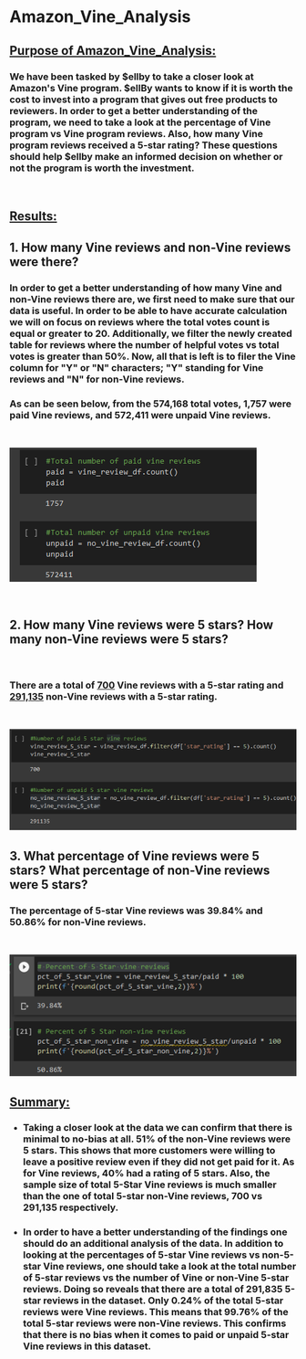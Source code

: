 # Amazon_Vine_Analysis

## <u>Purpose of Amazon_Vine_Analysis:</u>
### We have been tasked by $ellby to take a closer look at Amazon's Vine program. $ellBy wants to know if it is worth the cost to invest into a program that gives out free products to reviewers. In order to get a better understanding of the program, we need to take a look at the percentage of Vine program vs Vine program reviews. Also, how many Vine program reviews received a 5-star rating? These questions should help $ellby make an informed decision on whether or not the program is worth the investment.
<br />

## <u>Results:</u>

 ## 1. How many Vine reviews and non-Vine reviews were there?
### In order to get a better understanding of how many Vine and non-Vine reviews there are, we first need to make sure that our data is useful. In order to be able to have accurate calculation we will on focus on reviews where the total votes count is equal or greater to 20. Additionally, we filter the newly created table for reviews where the number of helpful votes vs total votes is greater than 50%. Now, all that is left is to filer the Vine column for "Y" or "N" characters; "Y" standing for Vine reviews and "N" for non-Vine reviews. 
### As can be seen below, from the 574,168 total votes, **1,757** were paid Vine reviews, and **572,411** were unpaid Vine reviews.
<br />

![paid_vs_unpaid_reviews](paid_vs_unpaid_reviews.png)

<br />

 ## 2. How many Vine reviews were 5 stars? How many non-Vine reviews were 5 stars?

 <br />

 ### There are a total of <u>700</u> Vine reviews with a 5-star rating and <u>291,135</u> non-Vine reviews with a 5-star rating.
<br />

![5star_reviews](5star_reviews.png)



 ## 3.  What percentage of Vine reviews were 5 stars? What percentage of non-Vine reviews were 5 stars?

### The percentage of 5-star Vine reviews was 39.84% and 50.86% for non-Vine reviews.
<br />

![percentage_vine_non_vine](percentage_vine_non_vine.png)

## <u>Summary:</u>

- ### Taking a closer look at the data we can confirm that there is minimal to no-bias at all. 51% of the non-Vine reviews were 5 stars. This shows that more customers were willing to leave a positive review even if they did not get paid for it. As for Vine reviews, 40% had a rating of 5 stars. Also, the sample size of total 5-Star Vine reviews is much smaller than the one of total 5-star non-Vine reviews, 700 vs 291,135 respectively.

- ### In order to have a better understanding of the findings one should do an additional analysis of the data. In addition to looking at the percentages of 5-star Vine reviews vs non-5-star Vine reviews, one should take a look at the total number of 5-star reviews vs the number of Vine or non-Vine 5-star reviews. Doing so reveals that there are a total of 291,835 5-star reviews in the dataset. Only 0.24% of the total 5-star reviews were Vine reviews. This means that 99.76% of the total 5-star reviews were non-Vine reviews. This confirms that there is no bias when it comes to paid or unpaid 5-star Vine reviews in this dataset.


